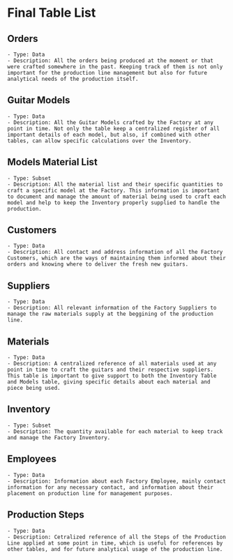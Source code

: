 # Final Table List

## Orders
    - Type: Data
    - Description: All the orders being produced at the moment or that were crafted somewhere in the past. Keeping track of them is not only important for the production line management but also for future analytical needs of the production itself.

## Guitar Models
    - Type: Data
    - Description: All the Guitar Models crafted by the Factory at any point in time. Not only the table keep a centralized register of all important details of each model, but also, if combined with other tables, can allow specific calculations over the Inventory.

## Models Material List
    - Type: Subset
    - Description: All the material list and their specific quantities to craft a specific model at the Factory. This information is important to document and manage the amount of material being used to craft each model and help to keep the Inventory properly supplied to handle the production.

## Customers
    - Type: Data
    - Description: All contact and address information of all the Factory Customers, which are the ways of maintaining them informed about their orders and knowing where to deliver the fresh new guitars.

## Suppliers
    - Type: Data
    - Description: All relevant information of the Factory Suppliers to manage the raw materials supply at the beggining of the production line. 

## Materials
    - Type: Data
    - Description: A centralized reference of all materials used at any point in time to craft the guitars and their respective suppliers. This table is important to give support to both the Inventory Table and Models table, giving specific details about each material and piece being used. 

## Inventory
    - Type: Subset
    - Description: The quantity available for each material to keep track and manage the Factory Inventory.

## Employees
    - Type: Data
    - Description: Information about each Factory Employee, mainly contact information for any necessary contact, and information about their placement on production line for management purposes.

## Production Steps
    - Type: Data
    - Description: Cetralized reference of all the Steps of the Production Line applied at some point in time, which is useful for references by other tables, and for future analytical usage of the production line. 


